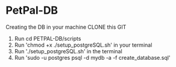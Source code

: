 # PetPal-DB

Creating the DB in your machine
CLONE this GIT
1.  Run cd PETPAL-DB/scripts
2.  Run 'chmod +x ./setup_postgreSQL.sh' in your terminal
3.  Run './setup_postgreSQL.sh' in the terminal
4.  Run 'sudo -u postgres psql -d mydb -a -f create_database.sql'

